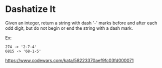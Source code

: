 # Dashatize It

Given an integer, return a string with dash '-' marks before and after each odd digit, but do not begin or end the string with a dash mark.

Ex:

```
274 -> '2-7-4'
6815 -> '68-1-5'
```

https://www.codewars.com/kata/58223370aef9fc03fd000071
